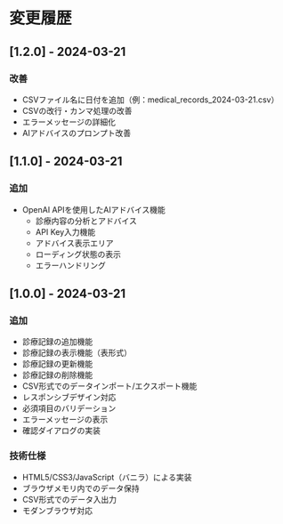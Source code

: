 # 変更履歴

## [1.2.0] - 2024-03-21

### 改善
- CSVファイル名に日付を追加（例：medical_records_2024-03-21.csv）
- CSVの改行・カンマ処理の改善
- エラーメッセージの詳細化
- AIアドバイスのプロンプト改善

## [1.1.0] - 2024-03-21

### 追加
- OpenAI APIを使用したAIアドバイス機能
  - 診療内容の分析とアドバイス
  - API Key入力機能
  - アドバイス表示エリア
  - ローディング状態の表示
  - エラーハンドリング

## [1.0.0] - 2024-03-21

### 追加
- 診療記録の追加機能
- 診療記録の表示機能（表形式）
- 診療記録の更新機能
- 診療記録の削除機能
- CSV形式でのデータインポート/エクスポート機能
- レスポンシブデザイン対応
- 必須項目のバリデーション
- エラーメッセージの表示
- 確認ダイアログの実装

### 技術仕様
- HTML5/CSS3/JavaScript（バニラ）による実装
- ブラウザメモリ内でのデータ保持
- CSV形式でのデータ入出力
- モダンブラウザ対応 